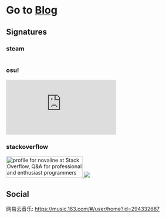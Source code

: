 # Go to [Blog](https://github.com/mrdulin/blog/issues)

## Signatures

### steam

<a href="http://steamsignature.com"><img src="https://steamsignature.com/profile/default/76561198142513329.png" alt=""/></a>

### osu!

![osu](http://lemmmy.pw/osusig/sig.php?colour=hex66ccff&uname=slideshowp2&mode=3&countryrank&flagshadow&darkheader&opaqueavatar&onlineindicator=undefined&xpbar)

### stackoverflow

<a href="https://stackoverflow.com/users/6463558/novaline">
<img src="https://stackoverflow.com/users/flair/6463558.png" width="208" height="58" alt="profile for novaline at Stack Overflow, Q&amp;A for professional and enthusiast programmers" title="profile for novaline at Stack Overflow, Q&amp;A for professional and enthusiast programmers">
</a>

<img src="https://apa.me/news">

## Social

网易云音乐: https://music.163.com/#/user/home?id=294332687
